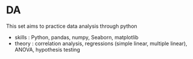# DA

This set aims to practice data analysis through python 
- skills : Python, pandas, numpy, Seaborn, matplotlib
- theory : correlation analysis, regressions (simple linear, multiple linear), ANOVA, hypothesis testing

 